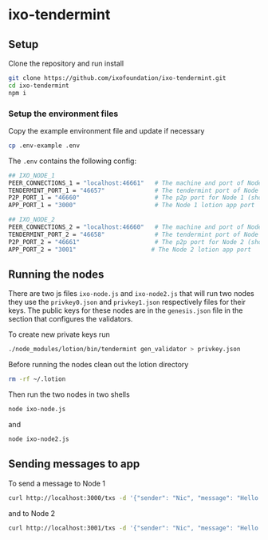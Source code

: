 # ixo-tendermint

## Setup
Clone the repository and run install

```sh
git clone https://github.com/ixofoundation/ixo-tendermint.git
cd ixo-tendermint
npm i
```

### Setup the environment files

Copy the example environment file and update if necessary

```sh
cp .env-example .env
```

The `.env` contains the following config:
```sh
## IXO_NODE_1
PEER_CONNECTIONS_1 = "localhost:46661"   # The machine and port of Node 2
TENDERMINT_PORT_1 = "46657"              # The tendermint port of Node 1 See http://localhost:46657
P2P_PORT_1 = "46660"                     # The p2p port for Node 1 (should be the port configured in the PEER_CONNECTIONS of node 2)
APP_PORT_1 = "3000"                      # The Node 1 lotion app port

## IXO_NODE_2
PEER_CONNECTIONS_2 = "localhost:46660"   # The machine and port of Node 1
TENDERMINT_PORT_2 = "46658"              # The tendermint port of Node 2 See http://localhost:46658
P2P_PORT_2 = "46661"                     # The p2p port for Node 2 (should be the port configured in the PEER_CONNECTIONS of Node 1)
APP_PORT_2 = "3001"                     # The Node 2 lotion app port
```

## Running the nodes
There are two js files `ixo-node.js` and `ixo-node2.js` that will run two nodes they use the `privkey0.json` and `privkey1.json` respectively files for their keys.  The public keys for these nodes are in the `genesis.json` file in the section that configures the validators.

To create new private keys run 
```sh
./node_modules/lotion/bin/tendermint gen_validator > privkey.json
```

Before running the nodes clean out the lotion directory
```sh
rm -rf ~/.lotion
```

Then run the two nodes in two shells
```sh 
node ixo-node.js
```

and

```sh
node ixo-node2.js
```

## Sending messages to app

To send a message to Node 1

```sh
curl http://localhost:3000/txs -d '{"sender": "Nic", "message": "Hello Node 1"}'
```

and to Node 2


```sh
curl http://localhost:3001/txs -d '{"sender": "Nic", "message": "Hello Node 2"}'
```
